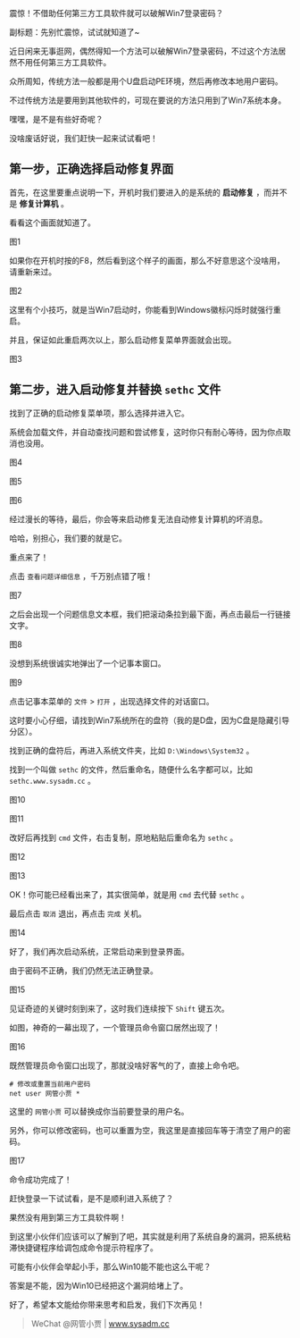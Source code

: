 震惊！不借助任何第三方工具软件就可以破解Win7登录密码？

副标题：先别忙震惊，试试就知道了~



近日闲来无事逛网，偶然得知一个方法可以破解Win7登录密码，不过这个方法居然不用任何第三方工具软件。

众所周知，传统方法一般都是用个U盘启动PE环境，然后再修改本地用户密码。

不过传统方法是要用到其他软件的，可现在要说的方法只用到了Win7系统本身。

嘿嘿，是不是有些好奇呢？

没啥废话好说，我们赶快一起来试试看吧！



## 第一步，正确选择启动修复界面

首先，在这里要重点说明一下，开机时我们要进入的是系统的 **启动修复** ，而并不是 **修复计算机** 。

看看这个画面就知道了。

图1



如果你在开机时按的F8，然后看到这个样子的画面，那么不好意思这个没啥用，请重新来过。

图2



这里有个小技巧，就是当Win7启动时，你能看到Windows徽标闪烁时就强行重启。

并且，保证如此重启两次以上，那么启动修复菜单界面就会出现。

图3



## 第二步，进入启动修复并替换 `sethc` 文件

找到了正确的启动修复菜单项，那么选择并进入它。

系统会加载文件，并自动查找问题和尝试修复，这时你只有耐心等待，因为你点取消也没用。

图4

图5

图6



经过漫长的等待，最后，你会等来启动修复无法自动修复计算机的坏消息。

哈哈，别担心，我们要的就是它。

重点来了！

点击 `查看问题详细信息` ，千万别点错了哦！

图7



之后会出现一个问题信息文本框，我们把滚动条拉到最下面，再点击最后一行链接文字。

图8



没想到系统很诚实地弹出了一个记事本窗口。

图9



点击记事本菜单的 `文件` > `打开` ，出现选择文件的对话窗口。

这时要小心仔细，请找到Win7系统所在的盘符（我的是D盘，因为C盘是隐藏引导分区）。

找到正确的盘符后，再进入系统文件夹，比如 `D:\Windows\System32` 。

找到一个叫做 `sethc` 的文件，然后重命名，随便什么名字都可以，比如 `sethc.www.sysadm.cc` 。

图10

图11



改好后再找到 `cmd` 文件，右击复制，原地粘贴后重命名为 `sethc` 。

图12

图13



OK！你可能已经看出来了，其实很简单，就是用 `cmd` 去代替 `sethc` 。

最后点击 `取消` 退出，再点击 `完成` 关机。

图14



好了，我们再次启动系统，正常启动来到登录界面。

由于密码不正确，我们仍然无法正确登录。

图15



见证奇迹的关键时刻到来了，这时我们连续按下 `Shift` 键五次。

如图，神奇的一幕出现了，一个管理员命令窗口居然出现了！

图16



既然管理员命令窗口出现了，那就没啥好客气的了，直接上命令吧。

```shell
# 修改或重置当前用户密码
net user 网管小贾 *
```

这里的 `网管小贾` 可以替换成你当前要登录的用户名。

另外，你可以修改密码，也可以重置为空，我这里是直接回车等于清空了用户的密码。

图17



命令成功完成了！

赶快登录一下试试看，是不是顺利进入系统了？

果然没有用到第三方工具软件啊！

到这里小伙伴们应该可以了解到了吧，其实就是利用了系统自身的漏洞，把系统粘滞快捷键程序给调包成命令提示符程序了。

可能有小伙伴会举起小手，那么Win10能不能也这么干呢？

答案是不能，因为Win10已经把这个漏洞给堵上了。

好了，希望本文能给你带来思考和启发，我们下次再见！



> WeChat @网管小贾 | www.sysadm.cc



